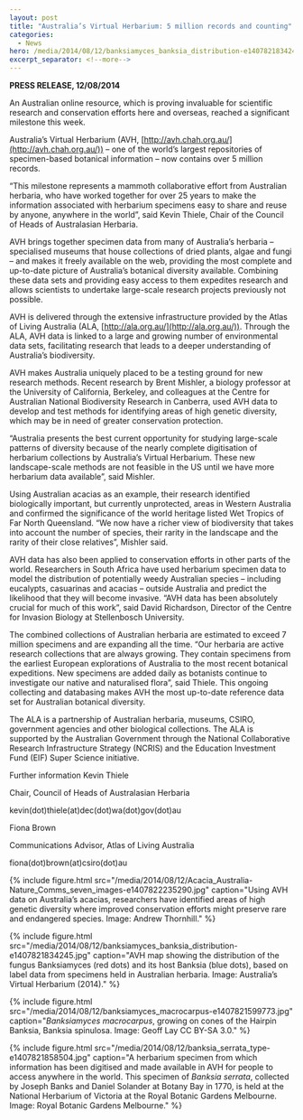 ```yaml
---
layout: post
title: "Australia’s Virtual Herbarium: 5 million records and counting"
categories: 
  - News
hero: /media/2014/08/12/banksiamyces_banksia_distribution-e1407821834245.jpg
excerpt_separator: <!--more-->
---
```


**PRESS RELEASE, 12/08/2014**

An Australian online resource, which is proving invaluable for scientific research and conservation efforts here and overseas, reached a significant milestone this week.<!--more-->

Australia’s Virtual Herbarium (AVH, [http://avh.chah.org.au/](http://avh.chah.org.au/)) – one of the world’s largest repositories of specimen-based botanical information – now contains over 5 million records.

“This milestone represents a mammoth collaborative effort from Australian herbaria, who have worked together for over 25 years to make the information associated with herbarium specimens easy to share and reuse by anyone, anywhere in the world”, said Kevin Thiele, Chair of the Council of Heads of Australasian Herbaria.

AVH brings together specimen data from many of Australia’s herbaria – specialised museums that house collections of dried plants, algae and fungi – and makes it freely available on the web, providing the most complete and up-to-date picture of Australia’s botanical diversity available. Combining these data sets and providing easy access to them expedites research and allows scientists to undertake large-scale research projects previously not possible.

AVH is delivered through the extensive infrastructure provided by the Atlas of Living Australia (ALA, [http://ala.org.au/](http://ala.org.au/)). Through the ALA, AVH data is linked to a large and growing number of environmental data sets, facilitating research that leads to a deeper understanding of Australia’s biodiversity.

AVH makes Australia uniquely placed to be a testing ground for new research methods. Recent research by Brent Mishler, a biology professor at the University of California, Berkeley, and colleagues at the Centre for Australian National Biodiversity Research in Canberra, used AVH data to develop and test methods for identifying areas of high genetic diversity, which may be in need of greater conservation protection.

“Australia presents the best current opportunity for studying large-scale patterns of diversity because of the nearly complete digitisation of herbarium collections by Australia’s Virtual Herbarium. These new landscape-scale methods are not feasible in the US until we have more herbarium data available”, said Mishler.

Using Australian acacias as an example, their research identified biologically important, but currently unprotected, areas in Western Australia and confirmed the significance of the world heritage listed Wet Tropics of Far North Queensland. “We now have a richer view of biodiversity that takes into account the number of species, their rarity in the landscape and the rarity of their close relatives”, Mishler said.

AVH data has also been applied to conservation efforts in other parts of the world. Researchers in South Africa have used herbarium specimen data to model the distribution of potentially weedy Australian species – including eucalypts, casuarinas and acacias – outside Australia and predict the likelihood that they will become invasive. “AVH data has been absolutely crucial for much of this work”, said David Richardson, Director of the Centre for Invasion Biology at Stellenbosch University.

The combined collections of Australian herbaria are estimated to exceed 7 million specimens and are expanding all the time. “Our herbaria are active research collections that are always growing. They contain specimens from the earliest European explorations of Australia to the most recent botanical expeditions. New specimens are added daily as botanists continue to investigate our native and naturalised flora”, said Thiele. This ongoing collecting and databasing makes AVH the most up-to-date reference data set for Australian botanical diversity.

The ALA is a partnership of Australian herbaria, museums, CSIRO, government agencies and other biological collections. The ALA is supported by the Australian Government through the National Collaborative Research Infrastructure Strategy (NCRIS) and the Education Investment Fund (EIF) Super Science initiative.

Further information
Kevin Thiele

Chair, Council of Heads of Australasian Herbaria

kevin(dot)thiele(at)dec(dot)wa(dot)gov(dot)au

Fiona Brown

Communications Advisor, Atlas of Living Australia

fiona(dot)brown(at)csiro(dot)au

{% include figure.html 
    src="/media/2014/08/12/Acacia_Australia-Nature_Comms_seven_images-e1407822235290.jpg"
    caption="Using AVH data on Australia’s acacias, researchers have identified areas of high genetic diversity where improved conservation efforts might preserve rare and endangered species. Image: Andrew Thornhill."
%}

{% include figure.html 
    src="/media/2014/08/12/banksiamyces_banksia_distribution-e1407821834245.jpg"
    caption="AVH map showing the distribution of the fungus Banksiamyces (red dots) and its host Banksia (blue dots), based on label data from specimens held in Australian herbaria. Image: Australia’s Virtual Herbarium (2014)."
%}

{% include figure.html 
    src="/media/2014/08/12/banksiamyces_macrocarpus-e1407821599773.jpg"
    caption="<i>Banksiamyces macrocarpus</i>, growing on cones of the Hairpin Banksia, Banksia spinulosa. Image: Geoff Lay CC BY-SA 3.0."
%}

{% include figure.html 
    src="/media/2014/08/12/banksia_serrata_type-e1407821858504.jpg"
    caption="A herbarium specimen from which information has been digitised and made available in AVH for people to access anywhere in the world. This specimen of <i>Banksia serrata</i>, collected by Joseph Banks and Daniel Solander at Botany Bay in 1770, is held at the National Herbarium of Victoria at the Royal Botanic Gardens Melbourne. Image: Royal Botanic Gardens Melbourne."
%}